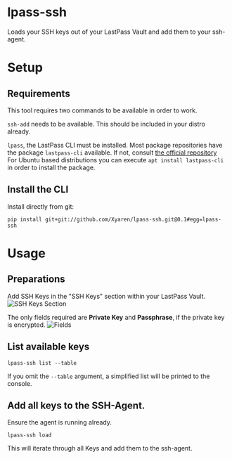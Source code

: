 # lpass-ssh
Loads your SSH keys out of your LastPass Vault and add them to your ssh-agent.

# Setup
## Requirements
This tool requires two commands to be available in order to work.

`ssh-add` needs to be available. This should be included in your distro already.

`lpass`, the LastPass CLI must be installed. Most package repositories have the package `lastpass-cli` available. If not, consult [the official repository](https://github.com/lastpass/lastpass-cli)</br>
For Ubuntu based distributions you can execute `apt install lastpass-cli` in order to install the package.

## Install the CLI
Install directly from git:
```
pip install git+git://github.com/Xyaren/lpass-ssh.git@0.1#egg=lpass-ssh
```

# Usage
## Preparations
Add SSH Keys in the "SSH Keys" section within your LastPass Vault.</br>
![SSH Keys Section](https://i.imgur.com/dQXSOxU.png)

The only fields required are **Private Key** and **Passphrase**, if the private key is encrypted.
![Fields](https://i.imgur.com/gmpjhQ9.png)

## List available keys
```
lpass-ssh list --table
```
If you omit the `--table` argument, a simplified list will be printed to the console.

## Add all keys to the SSH-Agent.
Ensure the agent is running already.
```
lpass-ssh load
```
This will iterate through all Keys and add them to the ssh-agent.
